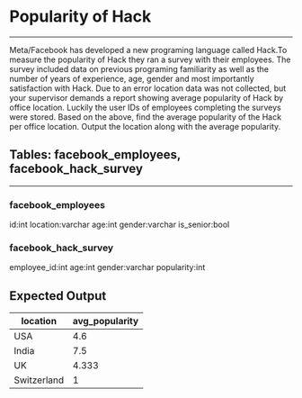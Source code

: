 # Popularity of Hack
---
Meta/Facebook has developed a new programing language called Hack.To measure the popularity of Hack they ran a survey with their employees. The survey included data on previous programing familiarity as well as the number of years of experience, age, gender and most importantly satisfaction with Hack. Due to an error location data was not collected, but your supervisor demands a report showing average popularity of Hack by office location. Luckily the user IDs of employees completing the surveys were stored.
Based on the above, find the average popularity of the Hack per office location.
Output the location along with the average popularity.

## Tables: facebook_employees, facebook_hack_survey
---
### facebook_employees
id:int
location:varchar
age:int
gender:varchar
is_senior:bool

### facebook_hack_survey
employee_id:int
age:int
gender:varchar
popularity:int

## Expected Output
<table class="ResultsTable__table"><thead><tr class="ResultsTable__header-row"><th class="ResultsTable__header-cell">location</th><th class="ResultsTable__header-cell">avg_popularity</th></tr></thead><tbody><tr class="ResultsTable__row "><td class="ResultsTable__cell">USA</td><td class="ResultsTable__cell">4.6</td></tr><tr class="ResultsTable__row "><td class="ResultsTable__cell">India</td><td class="ResultsTable__cell">7.5</td></tr><tr class="ResultsTable__row "><td class="ResultsTable__cell">UK</td><td class="ResultsTable__cell">4.333</td></tr><tr class="ResultsTable__row "><td class="ResultsTable__cell">Switzerland</td><td class="ResultsTable__cell">1</td></tr></tbody></table>
